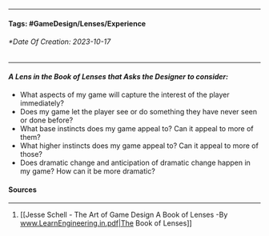 __________________________________________________________________________
#### **Tags:** #GameDesign/Lenses/Experience 
###### *Date Of Creation: 2023-10-17
__________________________________________________________________________

#### ***A Lens in the Book of Lenses that Asks the Designer to consider:***
- What aspects of my game will capture the interest of the player immediately?
- Does my game let the player see or do something they have never seen or done before?
- What base instincts does my game appeal to? Can it appeal to more of them?
- What higher instincts does my game appeal to? Can it appeal to more of those?
- Does dramatic change and anticipation of dramatic change happen in my game? How can it be more dramatic?
#### Sources
__________________________________________________________________________
1. [[Jesse Schell - The Art of Game Design A Book of Lenses -By www.LearnEngineering.in.pdf|The Book of Lenses]]